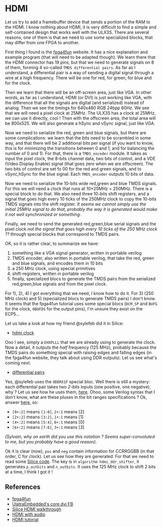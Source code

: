 HDMI
====

Let us try to add a framebuffer device that sends a portion of the RAM
to the HDMI. I know nothing about HDMI, it is very difficult to find a
simple and self-contained design that works well with the ULX3S. There
are several reasons, one of them is that we need to use some specialized
blocks, that may differ from one FPGA to another. 

First thing I found is the [fpga4fun](https://www.fpga4fun.com/HDMI.html)
website. It has a nice explanation and example program (that will need
to be adapted though). We learn there that the HDMI connector has 19
pins, but that we need to generate signals on 8 of them, forming 4
so-called `TMDS differential pairs`. As far as I understand, a
differential pair is a way of sending a digital signal through a wire
at a high frequency. There will be one for red, for green, for blue and
for the clock. 

Then we learn that there will be an off-screen area, just like VGA. In
other words, as far as I understand, HDMI (or DVI) is just working like VGA, with
the difference that all the signals are digital (and serialized) instead
of analog. Then we see the timings for 640x480 RGB 24bpp 60Hz. We see
that we will need a pixel clock at 25MHz. The ULX3S has a clock at
25MHz, we can use it directly, cool ! Then with the offscreen area, the 
total area will be 800x525. We will also generate a hSync and vSync
signal, just like VGA.

Now we need to serialize the red, green and blue signals, but there are
some complications: we learn that the bits need to be scrambled in
some way, and that there will be 2 additional bits per signal
(if you want to know, this is for minimizing the transitions between
0 and 1, and for balancing the number of 0 and 1). For that,
there is a `TMDS_encoder` module. It takes as input the pixel clock,
the 8-bits channel data, two bits of control, and a VDE (Video Display
Enable) signal (that goes zero when we are offscreen). The two bits of
control are set fo 00 for the red and green signals, and to vSync,hSync
for the blue signal. Each `TMDS_encoder` outputs 10 bits of data.

Now we need to serialize the 10-bits wide red,green and blue TMDS
signals. For this we will need a clock that runs at 10*25MHz = 250MHz.
There is a special block to do that.
We also need three 10-bits shift registers, and a signal that goes high
every 10 ticks of the 250MHz clock to copy the 10-bits TMDS signals into
the shift register. _It seems we cannot simply use the initial 25MHz signal
to do that, probably the way it is generated would make it not well
synchronized or something_.

Finally, we need to send the generated red,green,blue serial signals and
the pixel clock _not the signal that goes high every 10 ticks of the
250 MHz clock ??_ through special blocks that correspond to TMDS pairs.

OK, so it is rather clear, to summarize we have:
 1) something like a VGA signal generator, written in portable verilog
 2) TMDS encoder, also written in portable verilog, that take the red, green and blue signals, and encodes them in 10 bits
 3) a 250 MHz clock, using special primitives
 4) shift-registers, written in portable verilog
 5) finally, specialized blocs to generate the TMDS pairs from the
    serialized red,green,blue signals and from the pixel clock.
  
For 1), 2), 4) I got everything that we need, I know how to do it.
For 3) (250 MHz clock) and 5) (specialized blocs to generate TMDS
pairs) I don't know. It seems that the fpga4fun tutorial uses some
special blocs (`DCM_SP` and `BUFG` for the clock, `OBUFDS` for the
output pins), I'm unsure they exist on the ECP5...

Let us take a look at how my friend @sylefeb did
it in Silice:

 - [hdmi clock](https://github.com/sylefeb/Silice/blob/master/projects/common/hdmi_clock.v)
 
 Ooo I see, simply a `EHXPLLL` that we are already using to generate the clock. 
Now a detail, it outputs the _half_ frequency (125 MHz), probably
because the TMDS pairs do something special with raising edges and
falling edges (in the fpga4fun website, they talk about using DDR
outputs). Let us see what's coming next.

 - [differential pairs](https://github.com/sylefeb/Silice/blob/master/projects/common/differential_pair.v)
 
 Yes, @sylefeb uses the `ODDRX1F` special bloc. Well there is still a
mystery: each differential pair takes two *2-bits* inputs (one
positive, one negative), why ? Let us see how he uses them, 
[here](https://github.com/sylefeb/Silice/blob/master/projects/common/hdmi_differential_pairs.v).
  Ohoo, some Verilog syntax that I don't know, what are these pluses
in the bit ranges specifications ? Ok, answer [here](https://stackoverflow.com/questions/18067571/indexing-vectors-and-arrays-with), so: 
 - `[0+:2]` means `[1:0]`, `2+:1` means [2]
 - `[2+:2]` means `[3:2]`, `1+:1` means [1]
 - `[4+:2]` means `[5:4]`, `0+:1` means [0]
 - `[6+:2]` means `[7:6]`, `3+:1` means [3]

_(Sylvain, why on earth did you use this notation ? Seems
super-convoluted to me, but you probably have a good reason)_.


 Ok it is clear (now), `pos` and `neg` contain information for
CCRRGGBB (in that order, C for clock). Let us see how they are
generated. For that we need to read some [Silice code](https://github.com/sylefeb/Silice/blob/master/projects/common/hdmi.ice).
The key is in `algorithm hdmi_ddr_shifter`, it generates `p_outbits` and `n_outbits`. It uses the 125 MHz clock to shift 2 bits at a time,
I think I got it !

References
----------
- [fpga4fun](https://www.fpga4fun.com/HDMI.html)
- [UlatraEmbedded's core dvi FB](https://github.com/ultraembedded/core_dvi_framebuffer/blob/master/src_v/dvi.v)
- [Silice HDMI walkthrough](https://github.com/sylefeb/Silice/tree/master/projects/hdmi_test)
- [HDMI with audio](https://github.com/hdl-util/hdmi/)
- [HDMI tutorial](https://purisa.me/blog/hdmi-on-fpga/)
